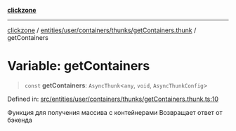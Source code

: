 [**clickzone**](../../../../../../README.md)

***

[clickzone](../../../../../../README.md) / [entities/user/containers/thunks/getContainers.thunk](../README.md) / getContainers

# Variable: getContainers

> `const` **getContainers**: `AsyncThunk`\<`any`, `void`, `AsyncThunkConfig`\>

Defined in: [src/entities/user/containers/thunks/getContainers.thunk.ts:10](https://github.com/MaximBri/ClickZone/blob/20f3f0d061a7c50a96ed5bba64acbc325a456072/client/src/entities/user/containers/thunks/getContainers.thunk.ts#L10)

Функция для получения массива с контейнерами
Возвращает ответ от бэкенда
